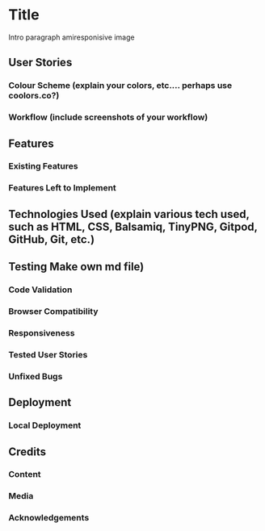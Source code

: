 # Title
Intro paragraph
amiresponisive image
## User Stories
### Colour Scheme (explain your colors, etc.... perhaps use coolors.co?)
### Workflow (include screenshots of your workflow)
## Features
### Existing Features
### Features Left to Implement
## Technologies Used (explain various tech used, such as HTML, CSS, Balsamiq, TinyPNG, Gitpod, GitHub, Git, etc.)
## Testing Make own md file)
### Code Validation
### Browser Compatibility
### Responsiveness
### Tested User Stories
### Unfixed Bugs
## Deployment
### Local Deployment
## Credits
### Content
### Media
### Acknowledgements
